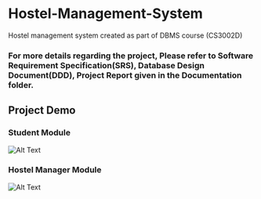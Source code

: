 # Hostel-Management-System
Hostel management system created as part of DBMS course (CS3002D)

### For more details regarding the project, Please refer to Software Requirement Specification(SRS), Database Design Document(DDD), Project Report given in the Documentation folder.

## Project Demo

### Student Module
![Alt Text](https://github.com/mohammedismailb18/Hostel-Management-System/blob/main/gif/student.gif)

### Hostel Manager Module
![Alt Text](https://github.com/mohammedismailb18/Hostel-Management-System/blob/main/gif/hostel-manager.gif)

